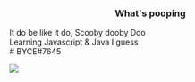 <h3 align="center">What's pooping</h3>
It do be like it do, Scooby dooby Doo <br>
Learning Javascript & Java I guess <br> 
# BYCE#7645

![](https://media.tenor.com/e1TQGj_2hGkAAAAC/burger-bussin.gif)
